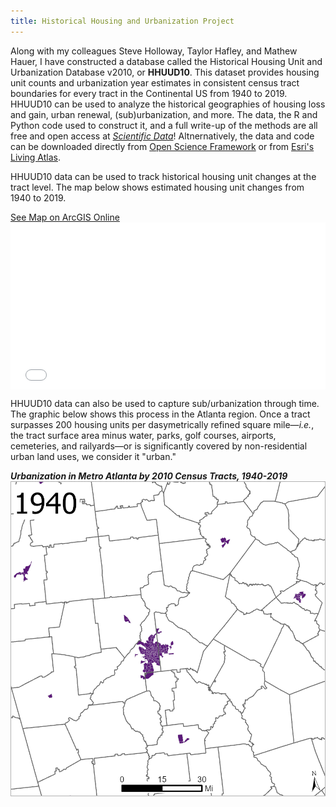 ```yaml
---
title: Historical Housing and Urbanization Project
---
```


Along with my colleagues Steve Holloway, Taylor Hafley, and Mathew Hauer, I have constructed a database called the Historical Housing Unit and Urbanization Database v2010, or **HHUUD10**. This dataset provides housing unit counts and urbanization year estimates in consistent census tract boundaries for every tract in the Continental US from 1940 to 2019. HHUUD10 can be used to analyze the historical geographies of housing loss and gain, urban renewal, (sub)urbanization, and more. The data, the R and Python code used to construct it, and a full write-up of the methods are all free and open access at [*Scientific Data*](https://www.nature.com/articles/s41597-022-01184-x)! Altnernatively, the data and code can be downloaded directly from [Open Science Framework](https://osf.io/fzv5e/) or from [Esri's Living Atlas](https://www.arcgis.com/home/item.html?id=98efddc0d7b84ddea6d211f7958447d8).


HHUUD10 data can be used to track historical housing unit changes at the tract level. The map below shows estimated housing unit changes from 1940 to 2019.

<link rel="stylesheet" href="https://cdnjs.cloudflare.com/ajax/libs/font-awesome/4.7.0/css/font-awesome.min.css">
<a href="https://usg.maps.arcgis.com/apps/instant/minimalist/index.html?appid=d2e0f6f161c547b9b82696e6d36c7207" target="_blank">See Map on ArcGIS Online <i class="fa fa-external-link"></i></a>

<style>.embed-container {position: relative; padding-bottom: 53%; height: 0; max-width: 100%;} .embed-container iframe, .embed-container object, .embed-container iframe{position: absolute; top: 0; left: 0; width: 100%; height: 100%;} small{position: absolute; z-index: 40; bottom: 0; margin-bottom: -15px;}</style><div class="embed-container"><iframe width="850" height="450" frameborder="0" scrolling="no" marginheight="0" marginwidth="0" title="Tract-level Housing Unit Changes, 1940-2019" src="//usg.maps.arcgis.com/apps/Embed/index.html?webmap=998602f24b114562a7cef6408eeabdde&extent=-84.6318,33.6105,-84.1247,33.8438&zoom=true&previewImage=false&scale=true&legend=true&disable_scroll=false&theme=light"></iframe></div>

HHUUD10 data can also be used to capture sub/urbanization through time. The graphic below shows this process in the Atlanta region. Once a tract surpasses 200 housing units per dasymetrically refined square mile&mdash;*i.e.*, the tract surface area minus water, parks, golf courses, airports, cemeteries, and railyards&mdash;or is significantly covered by non-residential urban land uses, we consider it "urban."


<p style="text-align: center">
   <figcaption><strong><em>Urbanization in Metro Atlanta by 2010 Census Tracts, 1940-2019</em></strong></figcaption>
  <img src="/Projects/atl.gif" width="600" title="Urbanization in Metro Atlanta, 1940-2019"/>
</p>
